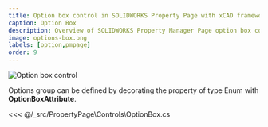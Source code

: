 ```yaml
---
title: Option box control in SOLIDWORKS Property Page with xCAD framework
caption: Option Box
description: Overview of SOLIDWORKS Property Manager Page option box control creation and customization using xCAD framework
image: options-box.png
labels: [option,pmpage]
order: 9
---
```

![Option box control](options-box.png)

Options group can be defined by decorating the property of type Enum with **OptionBoxAttribute**.

<<< @/_src/PropertyPage\Controls\OptionBox.cs
